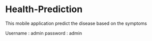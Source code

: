 # Health-Prediction
This mobile application predict the disease based on the symptoms

Username : admin
password : admin
